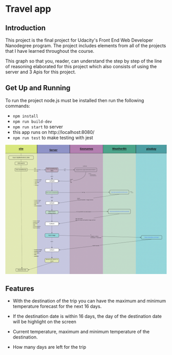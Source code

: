 # Travel app


 ## Introduction 

This project is the final project for Udacity's Front End Web Developer Nanodegree program. The project includes elements from all of the projects that I have learned throughout the course. 
 
This graph so that you, reader, can understand the step by step of the line of reasoning elaborated for this project which also consists of using the server and 3 Apis for this project.


## Get Up and Running

To run the project node.js must be installed then run the following commands:



- `npm install`
- `npm run build-dev`
- `npm run start` to server
- this app runs on http://localhost:8080/
- `npm run test` to make testing with jest


![flwochart](./src/client/images/grafico.jpg)



## Features

- With the destination of the trip you can have the maximum and minimum temperature forecast for the next 16 days.

- If the destination date is within 16 days, the day of the destination date will be highlight on the screen

- Current temperature, maximum and minimum temperature of the destination.

- How many days are left for the trip
